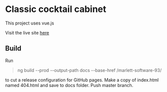 # Classic cocktail cabinet

This project uses vue.js

Visit the live site [here](https://jmarlett93.github.io/marlett-software-93)

## Build

Run 

> ng build --prod --output-path docs --base-href /marlett-software-93/ 

to cut a release configuration for GitHub pages. Make a copy of index.html named 404.html and save to docs folder. 
Push master branch.
